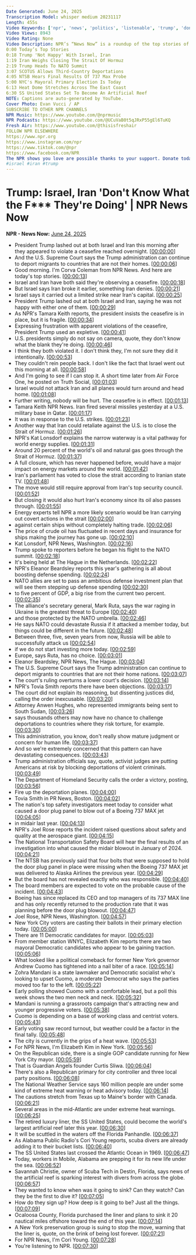 ```yaml
---
Date Generated: June 24, 2025
Transcription Model: whisper medium 20231117
Length: 455s
Video Keywords: ['npr', 'news', 'politics', 'listenable', 'trump', 'donald trump', 'trump administration', 'iran', 'israel', 'immigration', 'deportations', 'extreme heat', 'strait of hormuz', 'the middle east', 'the mideast', 'nato', 'ntsb', 'boeing', '737 max', 'nyc', 'new york city', 'elections', 'weather', 'heat', 'ss united states', 'coral reef', 'artificial reef']
Video Views: 8943
Video Rating: None
Video Description: NPR’s “News Now” is a roundup of the top stories of the day. Click “Show More” for a list of today’s stories:
0:00 Today’s Top Stories
0:18 Trump 'Not Happy' With Israel, Iran
1:19 Iran Weighs Closing The Strait Of Hormuz
2:19 Trump Heads To NATO Summit
3:07 SCOTUS Allows Third-Country Deportations
4:05 NTSB Hears Final Results Of 737 Max Probe
5:00 NYC's Mayoral Primary Election Is Today
6:13 Heat Dome Stretches Across The East Coast
6:30 SS United States Set To Become An Artificial Reef
NOTE: Captions are auto-generated by YouTube.
Cover Photo: Evan Vucci / AP
SUBSCRIBE TO OTHER NPR CHANNELS
NPR Music: https://www.youtube.com/@nprmusic
NPR Podcasts: https://www.youtube.com/@UCuVaB0t5qJRxP55gEl6TuKQ
Fresh Air: https://www.youtube.com/@thisisfreshair
FOLLOW NPR ELSEWHERE
https://www.npr.org
https://www.instagram.com/npr
https://www.tiktok.com/@npr
https://www.facebook.com/NPR
The NPR shows you love are possible thanks to your support. Donate today: https://www.npr.org/donations/support
#israel #iran #trump
---
```


# Trump: Israel, Iran 'Don't Know What the F*** They're Doing' | NPR News Now
**NPR - News Now:** [June 24, 2025](https://www.youtube.com/watch?v=zdMBnGxSsLw)
*  President Trump lashed out at both Israel and Iran this morning after they appeared to violate a ceasefire reached overnight. [[00:00:00](https://www.youtube.com/watch?v=zdMBnGxSsLw&t=0.0s)]
*  And the U.S. Supreme Court says the Trump administration can continue to deport migrants to countries that are not their homes. [[00:00:06](https://www.youtube.com/watch?v=zdMBnGxSsLw&t=6.6000000000000005s)]
*  Good morning. I'm Corva Coleman from NPR News. And here are today's top stories. [[00:00:13](https://www.youtube.com/watch?v=zdMBnGxSsLw&t=13.4s)]
*  Israel and Iran have both said they're observing a ceasefire. [[00:00:18](https://www.youtube.com/watch?v=zdMBnGxSsLw&t=18.0s)]
*  But Israel says Iran broke it earlier, something Iran denies. [[00:00:21](https://www.youtube.com/watch?v=zdMBnGxSsLw&t=21.5s)]
*  Israel says it carried out a limited strike near Iran's capital. [[00:00:25](https://www.youtube.com/watch?v=zdMBnGxSsLw&t=25.400000000000002s)]
*  President Trump lashed out at both Israel and Iran, saying he was not happy with either one of them. [[00:00:29](https://www.youtube.com/watch?v=zdMBnGxSsLw&t=29.599999999999998s)]
*  As NPR's Tamara Keith reports, the president insists the ceasefire is in place, but it is fragile. [[00:00:34](https://www.youtube.com/watch?v=zdMBnGxSsLw&t=34.8s)]
*  Expressing frustration with apparent violations of the ceasefire, President Trump used an expletive. [[00:00:41](https://www.youtube.com/watch?v=zdMBnGxSsLw&t=41.1s)]
*  U.S. presidents simply do not say on camera, quote, they don't know what the blank they're doing. [[00:00:46](https://www.youtube.com/watch?v=zdMBnGxSsLw&t=46.7s)]
*  I think they both violated it. I don't think they, I'm not sure they did it intentionally. [[00:00:53](https://www.youtube.com/watch?v=zdMBnGxSsLw&t=53.8s)]
*  They couldn't rein people back. I don't like the fact that Israel went out this morning at all. [[00:00:58](https://www.youtube.com/watch?v=zdMBnGxSsLw&t=58.3s)]
*  And I'm going to see if I can stop it. A short time later from Air Force One, he posted on Truth Social, [[00:01:03](https://www.youtube.com/watch?v=zdMBnGxSsLw&t=63.3s)]
*  Israel would not attack Iran and all planes would turn around and head home. [[00:01:08](https://www.youtube.com/watch?v=zdMBnGxSsLw&t=68.39999999999999s)]
*  Further writing, nobody will be hurt. The ceasefire is in effect. [[00:01:13](https://www.youtube.com/watch?v=zdMBnGxSsLw&t=73.5s)]
*  Tamara Keith NPR News. Iran fired several missiles yesterday at a U.S. military base in Qatar. [[00:01:17](https://www.youtube.com/watch?v=zdMBnGxSsLw&t=77.8s)]
*  It was in response to the U.S. strikes. [[00:01:23](https://www.youtube.com/watch?v=zdMBnGxSsLw&t=83.89999999999999s)]
*  Another way that Iran could retaliate against the U.S. is to close the Strait of Hormuz. [[00:01:26](https://www.youtube.com/watch?v=zdMBnGxSsLw&t=86.2s)]
*  NPR's Kat Lonsdorf explains the narrow waterway is a vital pathway for world energy supplies. [[00:01:31](https://www.youtube.com/watch?v=zdMBnGxSsLw&t=91.8s)]
*  Around 20 percent of the world's oil and natural gas goes through the Strait of Hormuz. [[00:01:37](https://www.youtube.com/watch?v=zdMBnGxSsLw&t=97.8s)]
*  A full closure, which has never happened before, would have a major impact on energy markets around the world. [[00:01:42](https://www.youtube.com/watch?v=zdMBnGxSsLw&t=102.1s)]
*  Iran's parliament has voted to close the strait according to Iranian state TV. [[00:01:48](https://www.youtube.com/watch?v=zdMBnGxSsLw&t=108.0s)]
*  The move would still require approval from Iran's top security council. [[00:01:52](https://www.youtube.com/watch?v=zdMBnGxSsLw&t=112.0s)]
*  But closing it would also hurt Iran's economy since its oil also passes through. [[00:01:55](https://www.youtube.com/watch?v=zdMBnGxSsLw&t=115.80000000000001s)]
*  Energy experts tell NPR a more likely scenario would be Iran carrying out covert actions in the strait [[00:02:00](https://www.youtube.com/watch?v=zdMBnGxSsLw&t=120.80000000000001s)]
*  against certain ships without completely halting trade. [[00:02:06](https://www.youtube.com/watch?v=zdMBnGxSsLw&t=126.7s)]
*  The price of crude oil has fluctuated in recent days and insurance for ships making the journey has gone up. [[00:02:10](https://www.youtube.com/watch?v=zdMBnGxSsLw&t=130.20000000000002s)]
*  Kat Lonsdorf, NPR News, Washington. [[00:02:16](https://www.youtube.com/watch?v=zdMBnGxSsLw&t=136.4s)]
*  Trump spoke to reporters before he began his flight to the NATO summit. [[00:02:18](https://www.youtube.com/watch?v=zdMBnGxSsLw&t=138.9s)]
*  It's being held at The Hague in the Netherlands. [[00:02:22](https://www.youtube.com/watch?v=zdMBnGxSsLw&t=142.3s)]
*  NPR's Eleanor Beardsley reports this year's gathering is all about boosting defense spending. [[00:02:24](https://www.youtube.com/watch?v=zdMBnGxSsLw&t=144.70000000000002s)]
*  NATO allies are set to pass an ambitious defense investment plan that will see them stepping up defense spending [[00:02:30](https://www.youtube.com/watch?v=zdMBnGxSsLw&t=150.0s)]
*  to five percent of GDP, a big rise from the current two percent. [[00:02:35](https://www.youtube.com/watch?v=zdMBnGxSsLw&t=155.9s)]
*  The alliance's secretary general, Mark Ruta, says the war raging in Ukraine is the greatest threat to Europe [[00:02:40](https://www.youtube.com/watch?v=zdMBnGxSsLw&t=160.3s)]
*  and those protected by the NATO umbrella. [[00:02:46](https://www.youtube.com/watch?v=zdMBnGxSsLw&t=166.20000000000002s)]
*  He says NATO could devastate Russia if it attacked a member today, but things could be different in the future. [[00:02:48](https://www.youtube.com/watch?v=zdMBnGxSsLw&t=168.7s)]
*  Between three, five, seven years from now, Russia will be able to successfully attack us [[00:02:54](https://www.youtube.com/watch?v=zdMBnGxSsLw&t=174.5s)]
*  if we do not start investing more today. [[00:02:59](https://www.youtube.com/watch?v=zdMBnGxSsLw&t=179.5s)]
*  Europe, says Ruta, has no choice. [[00:03:01](https://www.youtube.com/watch?v=zdMBnGxSsLw&t=181.89999999999998s)]
*  Eleanor Beardsley, NPR News, The Hague. [[00:03:04](https://www.youtube.com/watch?v=zdMBnGxSsLw&t=184.39999999999998s)]
*  The U.S. Supreme Court says the Trump administration can continue to deport migrants to countries that are not their home nations. [[00:03:07](https://www.youtube.com/watch?v=zdMBnGxSsLw&t=187.0s)]
*  The court's ruling overturns a lower court's decision. [[00:03:14](https://www.youtube.com/watch?v=zdMBnGxSsLw&t=194.1s)]
*  NPR's Tovia Smith reports there have been objections. [[00:03:17](https://www.youtube.com/watch?v=zdMBnGxSsLw&t=197.2s)]
*  The court did not explain its reasoning, but dissenting justices did, calling the order inexcusable. [[00:03:20](https://www.youtube.com/watch?v=zdMBnGxSsLw&t=200.29999999999998s)]
*  Attorney Anwen Hughes, who represented immigrants being sent to South Sudan, [[00:03:26](https://www.youtube.com/watch?v=zdMBnGxSsLw&t=206.2s)]
*  says thousands others may now have no chance to challenge deportations to countries where they risk torture, for example. [[00:03:30](https://www.youtube.com/watch?v=zdMBnGxSsLw&t=210.7s)]
*  This administration, you know, don't really show mature judgment or concern for human life. [[00:03:37](https://www.youtube.com/watch?v=zdMBnGxSsLw&t=217.7s)]
*  And so we're extremely concerned that this pattern can have devastating consequences. [[00:03:43](https://www.youtube.com/watch?v=zdMBnGxSsLw&t=223.7s)]
*  Trump administration officials say, quote, activist judges are putting Americans at risk by blocking deportations of violent criminals. [[00:03:49](https://www.youtube.com/watch?v=zdMBnGxSsLw&t=229.2s)]
*  The Department of Homeland Security calls the order a victory, posting, [[00:03:56](https://www.youtube.com/watch?v=zdMBnGxSsLw&t=236.79999999999998s)]
*  Fire up the deportation planes. [[00:04:00](https://www.youtube.com/watch?v=zdMBnGxSsLw&t=240.54s)]
*  Tovia Smith in PR News, Boston. [[00:04:02](https://www.youtube.com/watch?v=zdMBnGxSsLw&t=242.79999999999998s)]
*  The nation's top safety investigators meet today to consider what caused a door plug panel to blow out of a Boeing 737 MAX jet [[00:04:05](https://www.youtube.com/watch?v=zdMBnGxSsLw&t=245.1s)]
*  in midair last year. [[00:04:13](https://www.youtube.com/watch?v=zdMBnGxSsLw&t=253.3s)]
*  NPR's Joel Rose reports the incident raised questions about safety and quality at the aerospace giant. [[00:04:15](https://www.youtube.com/watch?v=zdMBnGxSsLw&t=255.3s)]
*  The National Transportation Safety Board will hear the final results of an investigation into what caused the midair blowout in January of 2024. [[00:04:21](https://www.youtube.com/watch?v=zdMBnGxSsLw&t=261.5s)]
*  The NTSB has previously said that four bolts that were supposed to hold the door plug panel in place were missing when the Boeing 737 MAX jet was delivered to Alaska Airlines the previous year. [[00:04:29](https://www.youtube.com/watch?v=zdMBnGxSsLw&t=269.7s)]
*  But the board has not revealed exactly who was responsible. [[00:04:40](https://www.youtube.com/watch?v=zdMBnGxSsLw&t=280.4s)]
*  The board members are expected to vote on the probable cause of the incident. [[00:04:43](https://www.youtube.com/watch?v=zdMBnGxSsLw&t=283.79999999999995s)]
*  Boeing has since replaced its CEO and top managers of its 737 MAX line and has only recently returned to the production rate that it was planning before the door plug blowout. [[00:04:47](https://www.youtube.com/watch?v=zdMBnGxSsLw&t=287.5s)]
*  Joel Rose, NPR News, Washington. [[00:04:57](https://www.youtube.com/watch?v=zdMBnGxSsLw&t=297.9s)]
*  New York City voters are casting their ballots in their primary election today. [[00:05:00](https://www.youtube.com/watch?v=zdMBnGxSsLw&t=300.2s)]
*  There are 11 Democratic candidates for mayor. [[00:05:03](https://www.youtube.com/watch?v=zdMBnGxSsLw&t=303.79999999999995s)]
*  From member station WNYC, Elizabeth Kim reports there are two mayoral Democratic candidates who appear to be gaining traction. [[00:05:06](https://www.youtube.com/watch?v=zdMBnGxSsLw&t=306.8s)]
*  What looked like a political comeback for former New York governor Andrew Cuomo has tightened into a nail biter of a race. [[00:05:14](https://www.youtube.com/watch?v=zdMBnGxSsLw&t=314.6s)]
*  Zohra Mandani is a state lawmaker and Democratic socialist who's looking to upset Cuomo, a moderate Democrat who says the parties moved too far to the left. [[00:05:22](https://www.youtube.com/watch?v=zdMBnGxSsLw&t=322.2s)]
*  Early polling showed Cuomo with a comfortable lead, but a poll this week shows the two men neck and neck. [[00:05:32](https://www.youtube.com/watch?v=zdMBnGxSsLw&t=332.5s)]
*  Mandani is running a grassroots campaign that's attracting new and younger progressive voters. [[00:05:38](https://www.youtube.com/watch?v=zdMBnGxSsLw&t=338.5s)]
*  Cuomo is depending on a base of working class and centrist voters. [[00:05:43](https://www.youtube.com/watch?v=zdMBnGxSsLw&t=343.79999999999995s)]
*  Early voting saw record turnout, but weather could be a factor in the final tally. [[00:05:48](https://www.youtube.com/watch?v=zdMBnGxSsLw&t=348.09999999999997s)]
*  The city is currently in the grips of a heat wave. [[00:05:53](https://www.youtube.com/watch?v=zdMBnGxSsLw&t=353.4s)]
*  For NPR News, I'm Elizabeth Kim in New York. [[00:05:56](https://www.youtube.com/watch?v=zdMBnGxSsLw&t=356.79999999999995s)]
*  On the Republican side, there is a single GOP candidate running for New York City mayor. [[00:05:59](https://www.youtube.com/watch?v=zdMBnGxSsLw&t=359.8s)]
*  That is Guardian Angels founder Curtis Sliwa. [[00:06:04](https://www.youtube.com/watch?v=zdMBnGxSsLw&t=364.8s)]
*  There's also a Republican primary for city controller and three local party positions. [[00:06:08](https://www.youtube.com/watch?v=zdMBnGxSsLw&t=368.2s)]
*  The National Weather Service says 160 million people are under some kind of extreme heat warning or heat advisory today. [[00:06:14](https://www.youtube.com/watch?v=zdMBnGxSsLw&t=374.0s)]
*  The cautions stretch from Texas up to Maine's border with Canada. [[00:06:21](https://www.youtube.com/watch?v=zdMBnGxSsLw&t=381.0s)]
*  Several areas in the mid-Atlantic are under extreme heat warnings. [[00:06:25](https://www.youtube.com/watch?v=zdMBnGxSsLw&t=385.0s)]
*  The retired luxury liner, the SS United States, could become the world's largest artificial reef later this year. [[00:06:30](https://www.youtube.com/watch?v=zdMBnGxSsLw&t=390.1s)]
*  It will be scuttled in the waters off the Florida Panhandle. [[00:06:37](https://www.youtube.com/watch?v=zdMBnGxSsLw&t=397.1s)]
*  As Alabama Public Radio's Cori Young reports, scuba divers are already adding it to their bucket lists. [[00:06:40](https://www.youtube.com/watch?v=zdMBnGxSsLw&t=400.9s)]
*  The SS United States last crossed the Atlantic Ocean in 1969. [[00:06:47](https://www.youtube.com/watch?v=zdMBnGxSsLw&t=407.4s)]
*  Today, workers in Mobile, Alabama are prepping it for its new life under the sea. [[00:06:52](https://www.youtube.com/watch?v=zdMBnGxSsLw&t=412.2s)]
*  Savannah Christie, owner of Scuba Tech in Destin, Florida, says news of the artificial reef is sparking interest with divers from across the globe. [[00:06:57](https://www.youtube.com/watch?v=zdMBnGxSsLw&t=417.2s)]
*  They wanted to know when was it going to sink? Can they watch? Can they be the first to dive it? [[00:07:05](https://www.youtube.com/watch?v=zdMBnGxSsLw&t=425.8s)]
*  How do they sign up? How deep is it going to be? Just all the things. [[00:07:09](https://www.youtube.com/watch?v=zdMBnGxSsLw&t=429.8s)]
*  Ocaloosa County, Florida purchased the liner and plans to sink it 20 nautical miles offshore toward the end of this year. [[00:07:14](https://www.youtube.com/watch?v=zdMBnGxSsLw&t=434.5s)]
*  A New York preservation group is suing to stop the move, warning that the liner is, quote, on the brink of being lost forever. [[00:07:21](https://www.youtube.com/watch?v=zdMBnGxSsLw&t=441.2s)]
*  For NPR News, I'm Cori Young. [[00:07:28](https://www.youtube.com/watch?v=zdMBnGxSsLw&t=448.2s)]
*  You're listening to NPR. [[00:07:30](https://www.youtube.com/watch?v=zdMBnGxSsLw&t=450.5s)]
